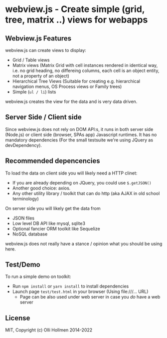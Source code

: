 # webview.js - Create simple (grid, tree, matrix ..) views for webapps

## Webview.js Features

webview.js can create views to display:
- Grid / Table views
- Matrix views (Matrix Grid with cell instances rendered in identical way, i.e. no grid heading,
  no differeing columns, each cell is an object entity, not a property of an object)
- Hierarchical Tree Views (Suitable for creating e.g. hierarchical navigation menus, OS Process views or
  Family trees)
- Simple (`ul / li`) lists

webview.js creates the view for the data and is very data driven.

## Server Side / Client side

Since webview.js does not rely on DOM API:s, it runs in both server side (Node.js) or client side (browser, SPAs app)
Javascript runtimes.
It has no mandatory dependencies (For the small testsuite we're using JQuery as devDependency).

## Recommended depencencies

 To load the data on client side you will likely need a HTTP clinet:
- If you are already depending on JQuery, you could use `$.getJSON()`
- Another good choice: axios.
- Any other utility library / toolkit that can do http (aka AJAX in old school terminology)

On server side you will likely get the data from
- JSON files
- Low level DB API like mysql, sqlite3
- Optional fancier ORM toolkit like Sequelize
- NoSQL database

webview.js does not really have a stance / opinion what you should be using here.

## Test/Demo

To run a simple demo on toolkit:
- Run `npm install` or `yarn install` to install dependencies
- Launch page `test/test.html` in your browser (Using file:///... URL)
  - Page can be also used under web server in case you *do* have a web server

## License

MIT, Copyright (c) Olli Hollmen 2014-2022
